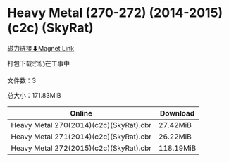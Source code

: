 # Heavy Metal (270-272) (2014-2015) (c2c) (SkyRat)

[磁力链接⬇Magnet Link](magnet:?xt=urn:btih:7c5234ab0a8b2e9b774c9ba0380418c0111f9eea&dn=Heavy%20Metal%20%28270-272%29%20%282014-2015%29%20%28c2c%29%20%28SkyRat%29)

打包下载📦仍在工事中

文件数：3

总大小：171.83MiB

Online | Download
--- | ---
Heavy Metal 270(2014)(c2c)(SkyRat).cbr | 27.42MiB
Heavy Metal 271(2014)(c2c)(SkyRat).cbr | 26.22MiB
Heavy Metal 272(2015)(c2c)(SkyRat).cbr | 118.19MiB